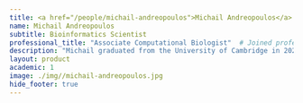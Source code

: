```yaml
---
title: <a href="/people/michail-andreopoulos">Michail Andreopoulos</a>
name: Michail Andreopoulos
subtitle: Bioinformatics Scientist
professional_title: "Associate Computational Biologist"  # Joined professional titles
description: "Michail graduated from the University of Cambridge in 2023 with an MPhil in computational biology and from the University of Manchester in 2022 with a BSc in physics. During his undergraduate studies, he developed a strong interest in biophysics and conducted research on computational models aiming to explain the biomechanics of the heart and the origin of cardiac arrhythmia. As a part of his MPhil degree, he developed a computational methodology that utilized machine learning to identify data-driven patient selection criteria, with the goal of increasing the statistical power of clinical trials. He is currently an Associate Computational Biologist at the Park Lab, working on cancer genomics."
layout: product
academic: 1
image: ./img//michail-andreopoulos.jpg
hide_footer: true
---
```

